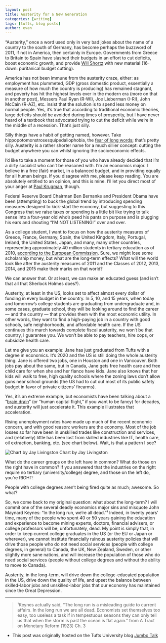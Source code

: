 ```yaml
---
layout: post
title: Austerity for a New Generation
categories: [writing]
tags: [tufts, blog posts]
author: evan
---
```

“Austerity,” once a word used only in very bad jokes about the name of a country to the south of Germany, has become perhaps the buzzword of 2011, if not in America, then certainly in Europe.  Governments from Greece to Britain to Spain have slashed their budgets in an effort to cut deficits, boost economic growth, and provide [Will Shortz](https://en.wikipedia.org/wiki/Will_Shortz) with new material (16-down: puritanical budget cutting).

America has not been immune from the austerity craze, either:  as employment has plummeted, GDP (gross domestic product, essentially a measure of how much the country is producing) has remained stagnant, and poverty has hit the highest levels ever in the modern era (more on that in another post), Messers Paul Ryan (R-WI), Joe Lieberman (I-RI), John McCain (R-AZ), etc. insist that the solution is to spend less money on normal people.  Yes, it’s true that according to traditional economic theories, large deficits should be avoided during times of prosperity, but I have never heard of a textbook that advocated trying to cut the deficit while we’re in the middle of a recession.  That’s just silly.

Silly things have a habit of getting named, however.  Take hippopotomonstrosesquipedaliophobia, the [fear of long words](https://en.wiktionary.org/wiki/hippopotomonstrosesquipedaliophobia); that’s pretty silly.  Austerity is a rather shorter name for a much sillier concept: cutting the budget anywhere you can whilst ignoring the socioeconomic effects.

I’d like to take a moment for those of you who have already decided that I’m a dirty socialist who can’t be reasoned with.  I’m an economics major.  I believe in a free (fair) market, in a balanced budget, and in providing equally for all human beings.  If you disagree with me, please keep reading.  You are absolutely entitled to an opinion, and this is mine.  I’ll let you direct most of your anger at [Paul Krugman](https://krugman.blogs.nytimes.com/2011/09/18/ive-never-actually-seen-the-resemblance/), though.

Federal Reserve Board Chairman Ben Bernanke and President Obama have been (attempting) to buck the global trend by introducing spending measures designed to kick-start the economy, but suggesting to this Congress that we raise taxes or spending is a little bit like trying to talk sense into a four-year old who’s peed his pants on purpose and is plugging his ears and shouting “I’M NOT LISTENING!” over and over.

As a college student, I want to focus on how the austerity measures of Greece, France, Germany, Spain, the United Kingdom, Italy, Portugal, Ireland, the United States, Japan, and many, many other countries, representing approximately 40 million students in tertiary education as of 2010, [according to the European Commission](http://ec.europa.eu/eurostat/portal/page/portal/education/data/main_tables).  Sure, we might lose some scholarship money, but what are the long-term effects?  What will the world look like after the austerity measures of 2011 and the Classes of 2012, 2013, 2014, and 2015 make their marks on that world?

We can answer that. Or at least, we can make an educated guess (and isn’t that all that Sherlock Holmes does?).

Austerity, at least in the US, looks set to affect almost every dollar of funding in every budget in the country.  In 5, 10, and 15 years, when today and tomorrow’s college students are graduating from undergraduate and, in some cases, graduate school, they will be looking around to find the career — and the country — that provides them with the most economic utility.  In other words, they want to find a high-paying job in a country with good schools, safe neighborhoods, and affordable health care.  If the US continues this march towards complete fiscal austerity, we won’t be that country, I guarantee you.  We won’t be able to pay teachers, hire cops, or subsidize health care.

Let me give you an example: Jane has just graduated from Tufts with a degree in economics.  It’s 2020 and the US is still doing the whole austerity thing.  Jane is offered two jobs, one in Houston and one in Vancouver.  Both jobs pay about the same, but in Canada, Jane gets free health care and free child care for when she and her fiance have kids.  Jane also knows that her kids will walk to free, high quality schools where the zoning laws don’t allow guns near school grounds (the US had to cut out most of its public safety budget in favor of private citizens’ firearms).

Yes, it’s an extreme example, but economists have been talking about a “[brain drain](https://en.wikipedia.org/wiki/Human_capital_flight)” (or “human capital flight,” if you want to be fancy) for decades, and austerity will just accelerate it.  This example illustrates that acceleration.

Rising unemployment rates have made up much of the recent economic concern, and with good reason: workers are the economy.  Most of the job losses so far have been in unskilled trades like construction and services, and (relatively) little has been lost from skilled industries like IT, health care, oil extraction, banking, etc. (see chart below).
Wait, is that a pattern I see?

![Chart by Jay Livingston](https://4.bp.blogspot.com/-FNF3Vm8iaec/TmQedAxpLlI/AAAAAAAACwk/X8e8cGUKmKY/s1600/00+Unem+x+Sector.jpg)
Chart by Jay Livingston

What do the career groups on the left have in common?  What do those on the right have in common?  If you answered that the industries on the right require no tertiary (university/college) degree, and those on the left do, you’re RIGHT!

People with college degrees aren’t being fired quite as much; awesome. So what?

So, we come back to my original question: what about the long-term?  I will commit one of the several deadly economics major sins and misquote John Maynard Keynes: “In the long run, we’re all dead.”¹  Indeed, in twenty years’ time, many of the people who spent 40 or 50 years gaining the education and experience to become mining experts, doctors, financial advisers, or college professors will be, unfortunately, dead.  My point is simply that, in order to keep current college graduates in the US (or the EU or Japan or wherever), we cannot institute financially ruinous austerity policies that will drive those people who do not need social services (people with college degrees, in general) to Canada, the UK, New Zealand, Sweden, or other slightly more sane nations, and will increase the population of those who do need social services (people without college degrees and without the ability to move to Canada).

Austerity, in the long-term, will drive down the college-educated population in the US, drive down the quality of life, and upset the balance between skilled-labor jobs and unskilled-labor jobs that our economy has maintained since the Great Depression.


***
> ¹Keynes actually said, “The long run is a misleading guide to current affairs. In the long run we are all dead. Economists set themselves too easy, too useless a task if in tempestuous seasons they can only tell us that when the storm is past the ocean is flat again.” from A Tract on Monetary Reform (1923) Ch. 3

* This post was originally hosted on the Tufts University blog [Jumbo Talk](http://admissions.tufts.edu/blogs/jumbo-talk/)
